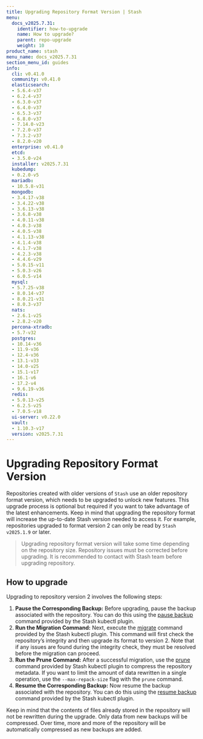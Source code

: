 ```yaml
---
title: Upgrading Repository Format Version | Stash
menu:
  docs_v2025.7.31:
    identifier: how-to-upgrade
    name: How to upgrade?
    parent: repo-upgrade
    weight: 10
product_name: stash
menu_name: docs_v2025.7.31
section_menu_id: guides
info:
  cli: v0.41.0
  community: v0.41.0
  elasticsearch:
  - 5.6.4-v37
  - 6.2.4-v37
  - 6.3.0-v37
  - 6.4.0-v37
  - 6.5.3-v37
  - 6.8.0-v37
  - 7.14.0-v23
  - 7.2.0-v37
  - 7.3.2-v37
  - 8.2.0-v20
  enterprise: v0.41.0
  etcd:
  - 3.5.0-v24
  installer: v2025.7.31
  kubedump:
  - 0.2.0-v5
  mariadb:
  - 10.5.8-v31
  mongodb:
  - 3.4.17-v38
  - 3.4.22-v38
  - 3.6.13-v38
  - 3.6.8-v38
  - 4.0.11-v38
  - 4.0.3-v38
  - 4.0.5-v38
  - 4.1.13-v38
  - 4.1.4-v38
  - 4.1.7-v38
  - 4.2.3-v38
  - 4.4.6-v29
  - 5.0.15-v11
  - 5.0.3-v26
  - 6.0.5-v14
  mysql:
  - 5.7.25-v38
  - 8.0.14-v37
  - 8.0.21-v31
  - 8.0.3-v37
  nats:
  - 2.6.1-v25
  - 2.8.2-v20
  percona-xtradb:
  - 5.7-v32
  postgres:
  - 10.14-v36
  - 11.9-v36
  - 12.4-v36
  - 13.1-v33
  - 14.0-v25
  - 15.1-v17
  - 16.1-v6
  - 17.2-v4
  - 9.6.19-v36
  redis:
  - 5.0.13-v25
  - 6.2.5-v25
  - 7.0.5-v18
  ui-server: v0.22.0
  vault:
  - 1.10.3-v17
  version: v2025.7.31
---
```


# Upgrading Repository Format Version

Repositories created with older versions of `Stash` use an older repository format version, which needs to be upgraded to unlock new features. This upgrade process is optional but required if you want to take advantage of the latest enhancements. Keep in mind that upgrading the repository format will increase the up-to-date Stash version needed to access it. For example, repositories upgraded to format version 2 can only be read by `Stash v2025.1.9` or later.

> Upgrading repository format version will take some time depending on the repository size. Repository issues must be corrected before upgrading. It is recommended to contact with Stash team before upgrading repository.

## How to upgrade

Upgrading to repository version 2 involves the following steps:

1. **Pause the Corresponding Backup:** Before upgrading, pause the backup associated with the repository. You can do this using the [pause backup](/docs/v2025.7.31/guides/cli/kubectl-plugin/#pause-backup) command provided by the Stash kubectl plugin.
2. **Run the Migration Command:** Next, execute the [migrate](/docs/v2025.7.31/guides/cli/kubectl-plugin/#migrate-repository) command provided by the Stash kubectl plugin. This command will first check the repository’s integrity and then upgrade its format to version 2. Note that if any issues are found during the integrity check, they must be resolved before the migration can proceed.
3. **Run the Prune Command:** After a successful migration, use the [prune](/docs/v2025.7.31/guides/cli/kubectl-plugin/#prune) command provided by Stash kubectl plugin to compress the repository metadata. If you want to limit the amount of data rewritten in a single operation, use the `--max-repack-size` flag with the `prune` command.
4. **Resume the Corresponding Backup:** Now resume the backup associated with the repository. You can do this using the [resume backup](/docs/v2025.7.31/guides/cli/kubectl-plugin/#resume-backup) command provided by the Stash kubectl plugin.

Keep in mind that the contents of files already stored in the repository will not be rewritten during the upgrade. Only data from new backups will be compressed. Over time, more and more of the repository will be automatically compressed as new backups are added.
